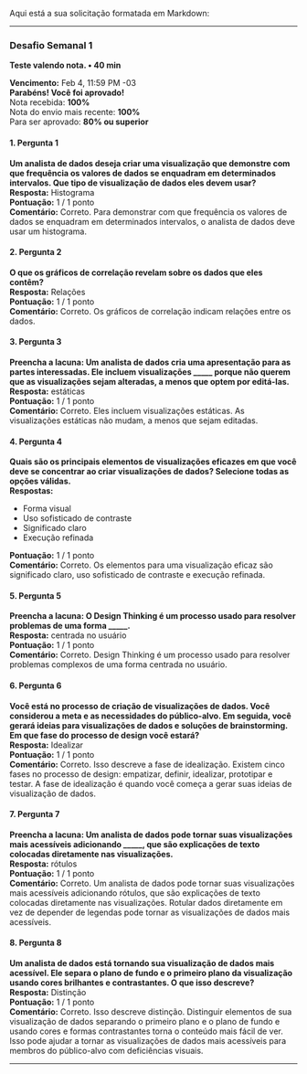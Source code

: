 Aqui está a sua solicitação formatada em Markdown:

---

### Desafio Semanal 1
**Teste valendo nota. • 40 min**

**Vencimento:** Feb 4, 11:59 PM -03  
**Parabéns! Você foi aprovado!**  
Nota recebida: **100%**  
Nota do envio mais recente: **100%**  
Para ser aprovado: **80% ou superior**

#### 1. Pergunta 1
**Um analista de dados deseja criar uma visualização que demonstre com que frequência os valores de dados se enquadram em determinados intervalos. Que tipo de visualização de dados eles devem usar?**  
**Resposta:** Histograma  
**Pontuação:** 1 / 1 ponto  
**Comentário:** Correto. Para demonstrar com que frequência os valores de dados se enquadram em determinados intervalos, o analista de dados deve usar um histograma.

#### 2. Pergunta 2
**O que os gráficos de correlação revelam sobre os dados que eles contêm?**  
**Resposta:** Relações  
**Pontuação:** 1 / 1 ponto  
**Comentário:** Correto. Os gráficos de correlação indicam relações entre os dados.

#### 3. Pergunta 3
**Preencha a lacuna: Um analista de dados cria uma apresentação para as partes interessadas. Ele incluem visualizações _____ porque não querem que as visualizações sejam alteradas, a menos que optem por editá-las.**  
**Resposta:** estáticas  
**Pontuação:** 1 / 1 ponto  
**Comentário:** Correto. Eles incluem visualizações estáticas. As visualizações estáticas não mudam, a menos que sejam editadas.

#### 4. Pergunta 4
**Quais são os principais elementos de visualizações eficazes em que você deve se concentrar ao criar visualizações de dados? Selecione todas as opções válidas.**  
**Respostas:**  
- Forma visual  
- Uso sofisticado de contraste  
- Significado claro  
- Execução refinada  

**Pontuação:** 1 / 1 ponto  
**Comentário:** Correto. Os elementos para uma visualização eficaz são significado claro, uso sofisticado de contraste e execução refinada.

#### 5. Pergunta 5
**Preencha a lacuna: O Design Thinking é um processo usado para resolver problemas de uma forma _____.**  
**Resposta:** centrada no usuário  
**Pontuação:** 1 / 1 ponto  
**Comentário:** Correto. Design Thinking é um processo usado para resolver problemas complexos de uma forma centrada no usuário.

#### 6. Pergunta 6
**Você está no processo de criação de visualizações de dados. Você considerou a meta e as necessidades do público-alvo. Em seguida, você gerará ideias para visualizações de dados e soluções de brainstorming. Em que fase do processo de design você estará?**  
**Resposta:** Idealizar  
**Pontuação:** 1 / 1 ponto  
**Comentário:** Correto. Isso descreve a fase de idealização. Existem cinco fases no processo de design: empatizar, definir, idealizar, prototipar e testar. A fase de idealização é quando você começa a gerar suas ideias de visualização de dados.

#### 7. Pergunta 7
**Preencha a lacuna: Um analista de dados pode tornar suas visualizações mais acessíveis adicionando _____, que são explicações de texto colocadas diretamente nas visualizações.**  
**Resposta:** rótulos  
**Pontuação:** 1 / 1 ponto  
**Comentário:** Correto. Um analista de dados pode tornar suas visualizações mais acessíveis adicionando rótulos, que são explicações de texto colocadas diretamente nas visualizações. Rotular dados diretamente em vez de depender de legendas pode tornar as visualizações de dados mais acessíveis.

#### 8. Pergunta 8
**Um analista de dados está tornando sua visualização de dados mais acessível. Ele separa o plano de fundo e o primeiro plano da visualização usando cores brilhantes e contrastantes. O que isso descreve?**  
**Resposta:** Distinção  
**Pontuação:** 1 / 1 ponto  
**Comentário:** Correto. Isso descreve distinção. Distinguir elementos de sua visualização de dados separando o primeiro plano e o plano de fundo e usando cores e formas contrastantes torna o conteúdo mais fácil de ver. Isso pode ajudar a tornar as visualizações de dados mais acessíveis para membros do público-alvo com deficiências visuais.

---